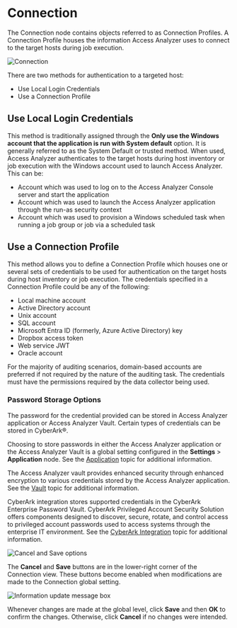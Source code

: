 # Connection

The Connection node contains objects referred to as Connection Profiles. A Connection Profile houses
the information Access Analyzer uses to connect to the target hosts during job execution.

![Connection](/img/product_docs/accessanalyzer/admin/settings/connection/connectionpage.webp)

There are two methods for authentication to a targeted host:

- Use Local Login Credentials
- Use a Connection Profile

## Use Local Login Credentials

This method is traditionally assigned through the **Only use the Windows account that the
application is run with System default** option. It is generally referred to as the System Default
or trusted method. When used, Access Analyzer authenticates to the target hosts during host
inventory or job execution with the Windows account used to launch Access Analyzer. This can be:

- Account which was used to log on to the Access Analyzer Console server and start the application
- Account which was used to launch the Access Analyzer application through the run-as security
  context
- Account which was used to provision a Windows scheduled task when running a job group or job via a
  scheduled task

## Use a Connection Profile

This method allows you to define a Connection Profile which houses one or several sets of
credentials to be used for authentication on the target hosts during host inventory or job
execution. The credentials specified in a Connection Profile could be any of the following:

- Local machine account
- Active Directory account
- Unix account
- SQL account
- Microsoft Entra ID (formerly, Azure Active Directory) key
- Dropbox access token
- Web service JWT
- Oracle account

For the majority of auditing scenarios, domain-based accounts are preferred if not required by the
nature of the auditing task. The credentials must have the permissions required by the data
collector being used.

### Password Storage Options

The password for the credential provided can be stored in Access Analyzer application or Access
Analyzer Vault. Certain types of credentials can be stored in CyberArk®.

Choosing to store passwords in either the Access Analyzer application or the Access Analyzer Vault
is a global setting configured in the **Settings** > **Application** node. See the
[Application](/docs/accessanalyzer/12.0/administration/settings/application/overview.md) topic for additional information.

The Access Analyzer vault provides enhanced security through enhanced encryption to various
credentials stored by the Access Analyzer application. See the [Vault](/docs/accessanalyzer/12.0/administration/settings/application/vault.md)
topic for additional information.

CyberArk integration stores supported credentials in the CyberArk Enterprise Password Vault.
CyberArk Privileged Account Security Solution offers components designed to discover, secure,
rotate, and control access to privileged account passwords used to access systems through the
enterprise IT environment. See the [CyberArk Integration](/docs/accessanalyzer/12.0/administration/settings/connection/cyberarkintegration.md) topic for
additional information.

![Cancel and Save options](/img/product_docs/accessanalyzer/admin/settings/connection/cancelsavebuttons.webp)

The **Cancel** and **Save** buttons are in the lower-right corner of the Connection view. These
buttons become enabled when modifications are made to the Connection global setting.

![Information update message box](/img/product_docs/accessanalyzer/admin/settings/connection/settingssavedmessage.webp)

Whenever changes are made at the global level, click **Save** and then **OK** to confirm the
changes. Otherwise, click **Cancel** if no changes were intended.
